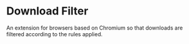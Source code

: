 # Download Filter
 An extension for browsers based on Chromium so that downloads are filtered according to the rules applied.
